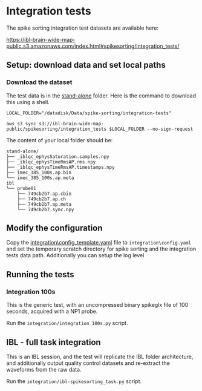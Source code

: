 # Integration tests

The spike sorting integration test datasets are available here:

https://ibl-brain-wide-map-public.s3.amazonaws.com/index.html#spikesorting/integration_tests/


## Setup: download data and set local paths

### Download the dataset
The test data is in the [stand-alone](https://ibl-brain-wide-map-public.s3.amazonaws.com/index.html#spikesorting/integration_tests) folder. Here is the command to download this using a shell.


```shell
LOCAL_FOLDER="/datadisk/Data/spike-sorting/integration-tests"

aws s3 sync s3://ibl-brain-wide-map-public/spikesorting/integration_tests $LOCAL_FOLDER --no-sign-request
```
The content of your local folder should be:

```shell
stand-alone/
├── _iblqc_ephysSaturation.samples.npy
├── _iblqc_ephysTimeRmsAP.rms.npy
├── _iblqc_ephysTimeRmsAP.timestamps.npy
├── imec_385_100s.ap.bin
└── imec_385_100s.ap.meta
ibl
└── probe01
    ├── 749cb2b7.ap.cbin
    ├── 749cb2b7.ap.ch
    ├── 749cb2b7.ap.meta
    └── 749cb2b7.sync.npy
```

## Modify the configuration
Copy the [integration\config_template.yaml](integration\config_template.yaml) file to `integration\config.yaml` and set the temporary scratch directory for spike sorting and the integration tests data path. Additionally you can setup the log level

## Running the tests

### Integration 100s

This is the generic test, with an uncompressed binary spikeglx file of 100 seconds, acquired with a NP1 probe.

Run the `integration/integration_100s.py` script.


## IBL - full task integration

This is an IBL session, and the test will replicate the IBL folder architecture, and additionally output quality control datasets and re-extract the waveforms from the raw data.

Run the `integration/ibl-spikesorting_task.py` script.

